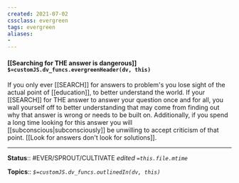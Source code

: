 ```yaml
---
created: 2021-07-02
cssclass: evergreen
tags: evergreen
aliases:
- 
---
```


#### [[Searching for THE answer is dangerous]] `$=customJS.dv_funcs.evergreenHeader(dv, this)`

If you only ever [[SEARCH]] for answers to problem's you lose sight of the actual point of [[education]], to better understand the world. If your [[SEARCH]] for THE answer to answer your question once and for all, you wall yourself off to better understanding that may come from finding out why that answer is wrong or needs to be built on. Additionally, if you spend a long time looking for this answer you will [[subconscious|subconsciously]] be unwilling to accept criticism of that point. [[Look for answers don't look for solutions]].

---

**Status**:: #EVER/SPROUT/CULTIVATE 
*edited `=this.file.mtime`*

**Topics**:: 
*`$=customJS.dv_funcs.outlinedIn(dv, this)`*

